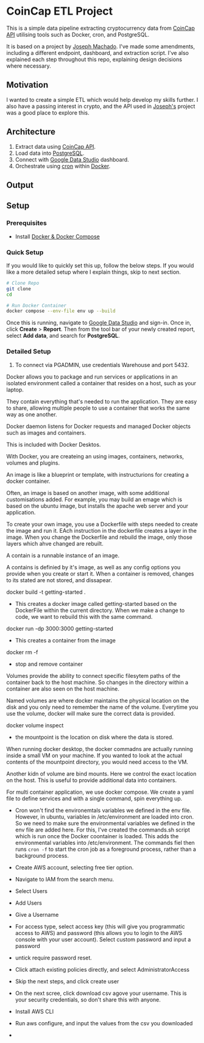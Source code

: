 # CoinCap ETL Project

This is a simple data pipeline extracting cryptocurrency data from [CoinCap API](https://docs.coincap.io) utilising tools such as Docker, cron, and PostgreSQL.

It is based on a project by [Joseph Machado](https://www.startdataengineering.com/post/data-engineering-project-to-impress-hiring-managers/). I've made some amendments, including a different endpoint, dashboard, and extraction script. I've also explained each step throughout this repo, explaining design decisions where necessary.

## Motivation

I wanted to create a simple ETL which would help develop my skills further. I also have a passing interest in crypto, and the API used in [Joseph's](https://www.startdataengineering.com/post/data-engineering-project-to-impress-hiring-managers/) project was a good place to explore this.

## Architecture

1. Extract data using [CoinCap API](https://docs.coincap.io). 
1. Load data into [PostgreSQL](https://www.postgresql.org).
1. Connect with [Google Data Studio](https://datastudio.google.com) dashboard.
1. Orchestrate using [cron](https://en.wikipedia.org/wiki/Cron) within [Docker](https://www.docker.com).


## Output

## Setup

### Prerequisites 

* Install [Docker & Docker Compose](https://docs.docker.com/compose/install/compose-desktop/)


### Quick Setup

If you would like to quickly set this up, follow the below steps. If you would like a more detailed setup where I explain things, skip to next section.

```bash
# Clone Repo
git clone
cd

# Run Docker Container
docker compose --env-file env up --build
```

Once this is running, navigate to [Google Data Studio](https://datastudio.google.com/overview) and sign-in. Once in, click **Create** > **Report**. Then from the tool bar of your newly created report, select **Add data**, and search for **PostgreSQL**.



### Detailed Setup








1. To connect via PGADMIN, use credentials Warehouse and port 5432.



Docker allows you to package and run services or applications in an isolated environment called a container that resides on a host, such as your laptop. 

They contain everything that's needed to run the application. They are easy to share, allowing multiple people to use a container that works the same way as one another. 

Docker daemon listens for Docker requests and managed Docker objects such as images and containers. 

This is included with Docker Desktos. 

With Docker, you are createing an using images, containers, networks, volumes and plugins. 

An image is like a blueprint or template, with instructurions for creating a docker container. 

Often, an image is based on another image, with some additional customisations added. For example, you may build an emage which is based on the ubuntu image, but installs the apache web server and your application. 

To create your own image, you use a Dockerfile with steps needed to create the image and run it. EAch instruction in the dockerfile creates a layer in the image. When you change the Dockerfile and rebuild the image, only those layers which ahve changed are rebuilt. 

A contain is a runnable instance of an image. 

A contains is definied by it's image, as well as any config options you provide when you create or start it. When a container is removed, changes to its stated are not stored, and dissapear. 


docker build -t getting-started .
- This creates a docker image called getting-started based on the DockerFile within the current directory. When we make a change to code, we want to rebuild this with the same command.

docker run -dp 3000:3000 getting-started
- This creates a container from the image

docker rm -f <container id> 
- stop and remove container

Volumes provide the ability to connect specific filesytem paths of the container back to the host machine. So changes in the directory within a container are also seen on the host machine. 

Named volumes are where docker maintains the physical location on the disk and you only need to remember the name of the volume. Everytime you use the volume, docker will make sure the correct data is provided. 

docker volume inspect <volume name>
- the mountpoint is the location on disk where the data is stored. 

When running docker desktop, the docker commadns are actually running inside a small VM on your machine. If you wanted to look at the actual contents of the mountpoint directory, you would need access to the VM.

Another kidn of volume are bind mounts. Here we control the exact location on the host. This is useful to provide additional data into containers. 

For multi container application, we use docker compose. We create a yaml file to define services and with a single command, spin everything up.


- Cron won't find the environemtals variables we defined in the env file. However, in ubuntu, variables in /etc/environment are loaded into cron. So we need to make sure the environmental variables we defined in the env file are added here. For this, I've created the commands.sh script which is run once the Docker coontainer is loaded. This adds the environmental variables into /etc/environment. The commands fiel then runs `cron -f` to start the cron job as a foreground process, rather than a background process.


- Create AWS account, selecting free tier option.
- Navigate to IAM from the search menu. 
- Select Users
- Add Users
- Give a Username
- For access type, select access key (this will give you programmatic access to AWS) and password (this allows you to login to the AWS console with your user account). Select custom password and input a password
- untick require password reset.
- Click attach existing policies directly, and select AdministratorAccess
- Skip the next steps, and click create user
- On the next scree, click download csv agove your username. This is your security credentials, so don't share this with anyone. 
- Install AWS CLI
- Run aws configure, and input the values from the csv you downloaded
- 
